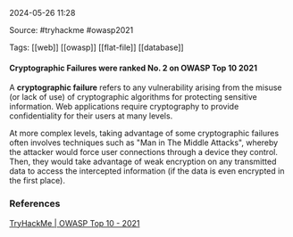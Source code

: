 
2024-05-26 11:28

Source: #tryhackme #owasp2021 

Tags: [[web]] [[owasp]] [[flat-file]] [[database]]

#### Cryptographic Failures were ranked No. 2 on OWASP Top 10 2021

A **cryptographic failure** refers to any vulnerability arising from the misuse (or lack of use) of cryptographic algorithms for protecting sensitive information. Web applications require cryptography to provide confidentiality for their users at many levels.

At more complex levels, taking advantage of some cryptographic failures often involves techniques such as "Man in The Middle Attacks", whereby the attacker would force user connections through a device they control. Then, they would take advantage of weak encryption on any transmitted data to access the intercepted information (if the data is even encrypted in the first place).

### References
[TryHackMe | OWASP Top 10 - 2021](https://tryhackme.com/r/room/owasptop102021)